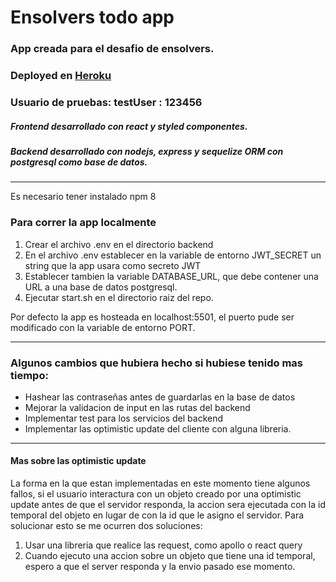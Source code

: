 # Ensolvers todo app
### App creada para el desafio de ensolvers.


### Deployed en [Heroku](https://ensolvers-to-do-app.herokuapp.com/folder)
### Usuario de pruebas: testUser : 123456


##### Frontend desarrollado con react y styled componentes.

##### Backend desarrollado con nodejs, express y sequelize ORM con postgresql como base de datos.

---

Es necesario tener instalado npm 8

### Para correr la app localmente
1. Crear el archivo .env en el directorio backend
2. En el archivo .env establecer en la variable de entorno JWT_SECRET un string que la app usara como secreto JWT
3. Establecer tambien la variable DATABASE_URL, que debe contener una URL a una base de datos postgresql.
4. Ejecutar start.sh en el directorio raiz del repo.

Por defecto la app es hosteada en localhost:5501, el puerto pude ser modificado con la variable de entorno PORT.

---

### Algunos cambios que hubiera hecho si hubiese tenido mas tiempo:

* Hashear las contraseñas antes de guardarlas en la base de datos
* Mejorar la validacion de input en las rutas del backend
* Implementar test para los servicios del backend
* Implementar las optimistic update del cliente con alguna libreria.

---

#### Mas sobre las optimistic update

La forma en la que estan implementadas en este momento tiene algunos fallos, si el usuario interactura con un objeto creado por una optimistic update antes de que el servidor responda, la accion sera ejecutada con la id temporal del objeto en lugar de con la id que le asigno el servidor. Para solucionar esto se me ocurren dos soluciones:
1. Usar una libreria que realice las request, como apollo o react query
2. Cuando ejecuto una accion sobre un objeto que tiene una id temporal, espero a que el server responda y la envio pasado ese momento. 